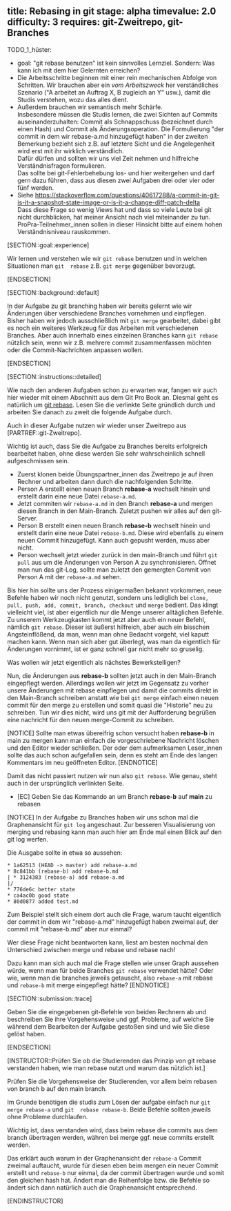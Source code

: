 title: Rebasing in git
stage: alpha
timevalue: 2.0
difficulty: 3
requires: git-Zweitrepo, git-Branches
---

TODO_1_hüster:

- goal: "git rebase benutzen" ist kein sinnvolles Lernziel. 
  Sondern: Was kann ich mit dem hier Gelernten erreichen?
- Die Arbeitsschritte beginnen mit einer rein mechanischen Abfolge von Schritten.
  Wir brauchen aber ein _vom Arbeitszweck_ her verständliches Szenario ("A arbeitet an Auftrag X,
  B zugleich an Y" usw.), damit die Studis verstehen, wozu das alles dient.
- Außerdem brauchen wir semantisch mehr Schärfe.  
  Insbesondere müssen die Studis lernen, die zwei Sichten auf Commits auseinanderzuhalten:
  Commit als Schnappschuss (bezeichnet durch einen Hash) und Commit als Änderungsoperation.
  Die Formulierung "der commit in dem wir rebase-a.md hinzugefügt haben" in der zweiten 
  Bemerkung bezieht sich z.B. auf letztere Sicht und die Angelegenheit wird erst mit ihr
  wirklich verständlich.  
  Dafür dürfen und sollten wir uns viel Zeit nehmen und hilfreiche Verständnisfragen formulieren.  
  Das sollte bei git-Fehlerbehebung los- und hier weitergehen und darf gern dazu führen,
  dass aus diesen zwei Aufgaben drei oder vier oder fünf werden.
- Siehe https://stackoverflow.com/questions/40617288/a-commit-in-git-is-it-a-snapshot-state-image-or-is-it-a-change-diff-patch-delta  
  Dass diese Frage so wenig Views hat und dass so viele Leute bei git nicht durchblicken,
  hat meiner Ansicht nach viel miteinander zu tun.  
  ProPra-Teilnehmer_innen sollen in dieser Hinsicht bitte auf einem hohen Verständnisniveau rauskommen.

[SECTION::goal::experience]

Wir lernen und verstehen wie wir `git rebase` benutzen und in welchen Situationen man `git 
rebase` z.B. `git merge` gegenüber bevorzugt. 

[ENDSECTION]

[SECTION::background::default]

In der Aufgabe zu git branching haben wir bereits gelernt wie wir Änderungen über verschiedene 
Branches vornehmen und einpflegen. Bisher haben wir jedoch ausschließlich mit `git merge` 
gearbeitet, dabei gibt es noch ein weiteres Werkzeug für das Arbeiten mit verschiedenen Branches.
Aber auch innerhalb eines einzelnen Branches kann `git rebase` nützlich sein, wenn wir z.B. 
mehrere commit zusammenfassen möchten oder die Commit-Nachrichten anpassen wollen. 

[ENDSECTION]

[SECTION::instructions::detailed]

Wie nach den anderen Aufgaben schon zu erwarten war, fangen wir auch hier wieder mit einem 
Abschnitt aus dem Git Pro Book an. Diesmal geht es natürlich um [git rebase](https://git-scm.com/book/en/v2/Git-Branching-Rebasing). 
Lesen Sie die verlinkte Seite gründlich durch und arbeiten Sie danach zu zweit die folgende 
Aufgabe durch.

Auch in dieser Aufgabe nutzen wir wieder unser Zweitrepo aus [PARTREF::git-Zweitrepo].

Wichtig ist auch, dass Sie die Aufgabe zu Branches bereits erfolgreich bearbeitet haben, ohne 
diese werden Sie sehr wahrscheinlich schnell aufgeschmissen sein.

- Zuerst klonen beide Übungspartner_innen das Zweitrepo je auf ihren Rechner und arbeiten dann 
  durch die nachfolgenden Schritte. 
- Person A erstellt einen neuen Branch **rebase-a** wechselt hinein und erstellt darin eine 
  neue Datei `rebase-a.md`. 
- Jetzt commiten wir `rebase-a.md` in den Branch **rebase-a** und mergen diesen Branch 
  in den Main-Branch. Zuletzt pushen wir alles auf den git-Server.
- Person B erstellt einen neuen Branch **rebase-b** wechselt hinein und erstellt darin 
  eine neue Datei `rebase-b.md`. Diese wird ebenfalls zu einem neuen Commit hinzugefügt. Kann 
  auch gepusht werden, muss aber nicht.
- Person wechselt jetzt wieder zurück in den main-Branch und führt `git pull` aus um die 
  Änderungen von Person A zu synchronisieren. Öffnet man nun das git-Log, sollte man zuletzt den 
  gemergten Commit von Person A mit der `rebase-a.md` sehen.  

Bis hier hin sollte uns der Prozess einigermaßen bekannt vorkommen, neue Befehle haben wir noch 
nicht genutzt, sondern uns lediglich bei `clone, pull, push, add, commit, branch, checkout` und 
`merge` bedient. Das klingt vielleicht viel, ist aber eigentlich nur die Menge unserer 
alltäglichen Befehle. Zu unserem Werkzeugkasten kommt jetzt aber auch ein neuer Befehl, nämlich 
`git rebase`. Dieser ist äußerst hilfreich, aber auch ein bisschen Angsteinflößend, da man, wenn 
man ohne Bedacht vorgeht, viel kaputt machen kann. 
Wenn man sich aber gut überlegt, was man da eigentlich für Änderungen vornimmt, ist er ganz 
schnell gar nicht mehr so gruselig.

Was wollen wir jetzt eigentlich als nächstes Bewerkstelligen?

Nun, die Änderungen aus **rebase-b** sollten jetzt auch in den Main-Branch eingepflegt 
werden. Allerdings wollen wir jetzt im Gegensatz zu vorher unsere Änderungen mit rebase 
einpflegen und damit die commits direkt in den Main-Branch schreiben anstatt wie bei `git merge` 
einfach einen neuen commit für den merge zu erstellen und somit quasi die "Historie" neu zu 
schreiben. Tun wir dies nicht, wird uns git mit der Aufforderung begrüßen eine nachricht für den 
neuen merge-Commit zu schreiben. 

[NOTICE]
Sollte man etwas übereifrig schon versucht haben **rebase-b** in main zu mergen kann man 
einfach die vorgeschriebene Nachricht löschen und den Editor wieder schließen. Der oder dem 
aufmerksamen Leser_innen sollte das auch schon aufgefallen sein, denn es steht am Ende des 
langen Kommentars im neu geöffneten Editor.
[ENDNOTICE]

Damit das nicht passiert nutzen wir nun also `git rebase`. Wie genau, steht auch in der 
ursprünglich verlinkten Seite.

- [EC] Geben Sie das Kommando an um Branch **rebase-b** auf **main** zu rebasen

[NOTICE]
In der Aufgabe zu Branches haben wir uns schon mal die Graphenansicht für `git log` angeschaut. 
Zur besseren Visualisierung von merging und rebasing kann man auch hier am Ende mal einen Blick auf 
den git log werfen.

Die Ausgabe sollte in etwa so aussehen:

```git
* 1a62513 (HEAD -> master) add rebase-a.md
* 8c841bb (rebase-b) add rebase-b.md
| * 3124383 (rebase-a) add rebase-a.md
|/
* 776de6c better state
* ca4ac0b good state
* 80d0877 added test.md
```

Zum Beispiel stellt sich einem dort auch die Frage, warum taucht eigentlich der commit in dem 
wir "rebase-a.md" hinzugefügt haben zweimal auf, der commit mit "rebase-b.md" aber nur einmal?

Wer diese Frage nicht beantworten kann, liest am besten nochmal den Unterschied zwischen merge 
und rebase und rebase nach!

Dazu kann man sich auch mal die Frage stellen wie unser Graph aussehen würde, wenn man für beide 
Branches `git rebase` verwendet hätte? Oder wie, wenn man die branches jeweils getauscht, also 
`rebase-a` mit rebase und `rebase-b` mit merge eingepflegt hätte?
[ENDNOTICE]

[SECTION::submission::trace]

Geben Sie die eingegebenen git-Befehle von beiden Rechnern ab und beschreiben Sie ihre 
Vorgehensweise und ggf. Probleme, auf welche Sie während dem Bearbeiten der Aufgabe gestoßen sind 
und wie Sie diese gelöst haben.  

[ENDSECTION]

[INSTRUCTOR::Prüfen Sie ob die Studierenden das Prinzip von git rebase verstanden haben, wie man 
rebase nutzt und warum das nützlich ist.]

Prüfen Sie die Vorgehensweise der Studierenden, vor allem beim rebasen von branch b auf den main 
branch.

Im Grunde benötigen die studis zum Lösen der aufgabe einfach nur `git merge rebase-a` und `git 
rebase rebase-b`. Beide Befehle sollten jeweils ohne Probleme durchlaufen.

Wichtig ist, dass verstanden wird, dass beim rebase die commits aus dem branch übertragen werden,
währen bei merge ggf. neue commits erstellt werden. 

Das erklärt auch warum in der Graphenansicht der `rebase-a` Commit zweimal auftaucht, wurde für 
diesen eben beim mergen ein neuer Commit erstellt und `rebase-b` nur einmal, da der commit 
übertragen wurde und somit den gleichen hash hat.
Ändert man die Reihenfolge bzw. die Befehle so ändert sich dann natürlich auch die 
Graphenansicht entsprechend.

[ENDINSTRUCTOR]
